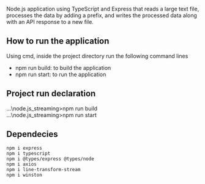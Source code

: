 Node.js application using TypeScript and Express that reads a large text file, processes the data by adding a prefix, and writes the processed data along with an API response to a new file.

## How to run the application
Using cmd, inside the project directory run the following command lines
- npm run build: to build the application
- npm run start: to run the application

## Project run declaration
...\node.js_streaming>npm run build</br>
...\node.js_streaming>npm run start

## Dependecies
    npm i express
    npm i typescript
    npm i @types/express @types/node
    npm i axios
    npm i line-transform-stream
    npm i winston
